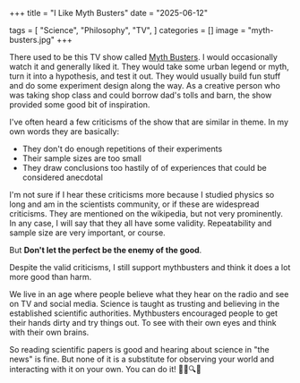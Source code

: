 +++
title = "I Like Myth Busters"
date = "2025-06-12"

tags = [
    "Science",
    "Philosophy",
    "TV",
]
categories = []
image = "myth-busters.jpg"
+++

There used to be this TV show called [Myth Busters](https://en.wikipedia.org/wiki/MythBusters). I would occasionally watch it and generally liked it. They would take some urban legend or myth, turn it into a hypothesis, and test it out. They would usually build fun stuff and do some experiment design along the way. As a creative person who was taking shop class and could borrow dad's tolls and barn, the show provided some good bit of inspiration.

I've often heard a few criticisms of the show that are similar in theme. In my own words they are basically:

* They don't do enough repetitions of their experiments
* Their sample sizes are too small
* They draw conclusions too hastily of of experiences that could be considered anecdotal

I'm not sure if I hear these criticisms more because I studied physics so long and am in the scientists community, or if these are widespread criticisms. They are mentioned on the wikipedia, but not very prominently. In any case, I will say that they all have some validity. Repeatability and sample size are very important, or course.

But **Don't let the perfect be the enemy of the good**.

Despite the valid criticisms, I still support mythbusters and think it does a lot more good than harm.

We live in an age where people believe what they hear on the radio and see on TV and social media. Science is taught as trusting and believing in the established scientific authorities. Mythbusters encouraged people to get their hands dirty and try things out. To see with their own eyes and think with their own brains.

So reading scientific papers is good and hearing about science in "the news" is fine. But none of it is a substitute for observing your world and interacting with it on your own. You can do it! 🔬🔭🔍🧠
